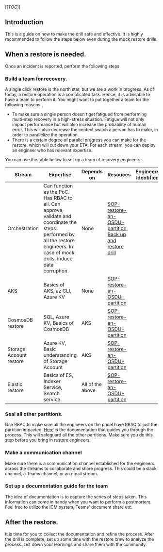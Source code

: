 [[_TOC_]]


## Introduction 
This is a guide on how to make the drill safe and effective. It is highly recommended to follow the steps below even during the mock restore drills. 

## When a restore is needed.
Once an incident is reported, perform the following steps. 

### Build a team for recovery. 
A single click restore is the north star, but we are a work in progress. As of today, a restore operation is a complicated task. Hence, it is advisable to have a team to perform it. You might want to put together a team for the following reasons.
-  To make sure a single person doesn't get fatigued from performing multi-step recovery in a high-stress situation. Fatigue will not only impact performance but will also increase the probability of human error. This will also decrease the context switch a person has to make, in order to parallelize the operation.
- There is a certain degree of parallel progress you can make for the restore, which will cut down your ETA. For each stream, you can deploy an engineer who has relevant expertise. 

You can use the table below to set up a team of recovery engineers.

|Stream|Expertise |Depends on|Resouces|Engineers Identified |
|--|--|--|--|--|
|Orchestration|Can function as the PoC. Has RBAC to all. Can approve, validate and coordinate the steps performed by all the restore engineers. In case of mock drills, induce data corruption. |None|[SOP-restore-an-OSDU-partition](docs/backup-restore/SOPs-for-restoring-partitions/Restore-an-OSDU-partition.md),  [Back up and restore drill](docs/backup-restore/Backup-and-restore-on-OSDU-phase-1/Backup-and-restore-drill.md)|
|AKS|Basics of AKS, az CLI, Azure KV|None|[SOP-restore-an-OSDU-partition](docs/backup-restore/SOPs-for-restoring-partitions/Restore-an-OSDU-partition.md)|
|CosmosDB restore |SQL, Azure KV, Basics of CosmosDB |AKS | [SOP-restore-an-OSDU-partition](docs/backup-restore/SOPs-for-restoring-partitions/Restore-an-OSDU-partition.md)|
|Storage Account restore | Azure KV, Basic understanding of Storage Account |AKS| [SOP-restore-an-OSDU-partition](docs/backup-restore/SOPs-for-restoring-partitions/Restore-an-OSDU-partition.md)|
|Elastic restore|Basics of ES, Indexer Service,  Search service. |All of the above| [SOP-restore-an-OSDU-partition](docs/backup-restore/SOPs-for-restoring-partitions/Restore-an-OSDU-partition.md)|



### Seal all other partitions. 
Use RBAC to make sure all the engineers on the panel have RBAC to just the partition impacted. [Here](https://docs.microsoft.com/en-us/azure/role-based-access-control/role-assignments-portal) is the documentation that guides you through the process. This will safeguard all the other partitions. Make sure you do this step before you bring in restore engineers. 

### Make a communication channel
Make sure there is a communication channel established for the engineers across the streams to collaborate and share progress. This could be a slack channel, a Teams channel, or an email stream. 

### Set up a documentation guide for the team
The idea of documentation is to capture the series of steps taken. This information can come in handy when you want to perform a postmortem. Feel free to utilize the ICM system, Teams' document share etc.



## After the restore. 
It is time for you to collect the documentation and refine the process. After the drill is complete, set up some time with the restore crew to analyze the process. List down your learnings and share them with the community. 

